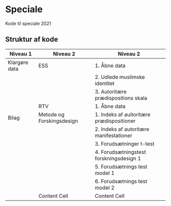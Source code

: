 # Speciale
Kode til speciale 2021

## Struktur af kode 
| Niveau 1  | Niveau 2 | Niveau 2 |
| ------------- | ------------- |------------- |
| Klargøre data| ESS  | 1. Åbne data  |
|   |   | 2. Udlede muslimske identitet  |
|   |   | 3. Autoritære prædispositions skala|
| | RTV  | 1. Åbne data |
| Bilag  | Metode og Forskingsdesign  | 1. Indeks af auitoritære prædispositioner |
|   |   | 2. Indeks af autoritære manifestationer |
|   |   | 3. Forudsætninger t-test |
|   |   | 4. Forudsætningstest forskningsdesign 1 |
|   |   | 5. Forudsætnings test model 1 |
|   |   | 6. Forudsætnings test model 2 |
|   | Content Cell  | Content Cell  |
